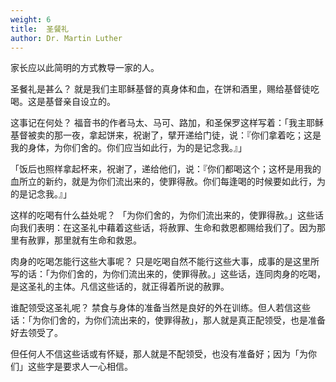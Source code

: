 ```yaml
---
weight: 6
title:  圣餐礼
author: Dr. Martin Luther
---
```

家长应以此简明的方式教导一家的人。

圣餐礼是甚么？
就是我们主耶稣基督的真身体和血，在饼和酒里，赐给基督徒吃喝。这是基督亲自设立的。

这事记在何处？
福音书的作者马太、马可、路加，和圣保罗这样写着：「我主耶稣基督被卖的那一夜，拿起饼来，祝谢了，擘开递给门徒，说：『你们拿着吃；这是我的身体，为你们舍的。你们应当如此行，为的是记念我。』」

「饭后也照样拿起杯来，祝谢了，递给他们，说：『你们都喝这个；这杯是用我的血所立的新约，就是为你们流出来的，使罪得赦。你们每逢喝的时候要如此行，为的是记念我。』」

这样的吃喝有什么益处呢？
「为你们舍的，为你们流出来的，使罪得赦。」这些话向我们表明：在这圣礼中藉着这些话，将赦罪、生命和救恩都赐给我们了。因为那里有赦罪，那里就有生命和救恩。

肉身的吃喝怎能行这些大事呢？
只是吃喝自然不能行这些大事，成事的是这里所写的话：「为你们舍的，为你们流出来的，使罪得赦。」这些话，连同肉身的吃喝，是这圣礼的主体。凡信这些话的，就正得着所说的赦罪。

谁配领受这圣礼呢？
禁食与身体的准备当然是良好的外在训练。但人若信这些话：「为你们舍的，为你们流出来的，使罪得赦」，那人就是真正配领受，也是准备好去领受了。

但任何人不信这些话或有怀疑，那人就是不配领受，也没有准备好；因为「为你们」这些字是要求人一心相信。
